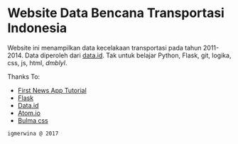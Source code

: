 Website Data Bencana Transportasi Indonesia
===

Website ini menampilkan data kecelakaan transportasi pada tahun 2011-2014. Data diperoleh dari [data.id](http://data.go.id/dataset/data-kecelakaan-transportasi-2). Tak untuk belajar Python, Flask, git, logika, css, js, html, _dmblyl_.

Thanks To:
- [First News App Tutorial][5]
- [Flask][1]
- [Data.id][2]
- [Atom.io][3]
- [Bulma css][4]

[1]: http://www.pocoo.org/
[2]: http://www.data.id/
[3]: http://www.atom.io/
[4]: https://github.com/jgthms/bulma
[5]: first-news-app.readthedocs.io/en/latest/

`igmerwina @ 2017` 

